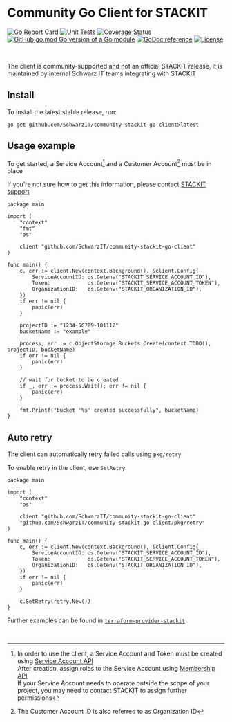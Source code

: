 # Community Go Client for STACKIT

[![Go Report Card](https://goreportcard.com/badge/github.com/SchwarzIT/community-stackit-go-client)](https://goreportcard.com/report/github.com/SchwarzIT/community-stackit-go-client) [![Unit Tests](https://github.com/SchwarzIT/community-stackit-go-client/actions/workflows/tests.yml/badge.svg)](https://github.com/SchwarzIT/community-stackit-go-client/actions/workflows/tests.yml) [![Coverage Status](https://coveralls.io/repos/github/SchwarzIT/community-stackit-go-client/badge.svg?branch=main)](https://coveralls.io/github/SchwarzIT/community-stackit-go-client?branch=main) [![GitHub go.mod Go version of a Go module](https://img.shields.io/github/go-mod/go-version/gomods/athens.svg)](https://github.com/gomods/athens) [![GoDoc reference](https://img.shields.io/badge/godoc-reference-blue.svg)](https://pkg.go.dev/github.com/SchwarzIT/community-stackit-go-client) [![License](https://img.shields.io/badge/License-Apache_2.0-lightgray.svg)](https://opensource.org/licenses/Apache-2.0)

<br />

The client is community-supported and not an official STACKIT release, it is maintained by internal Schwarz IT teams integrating with STACKIT

## Install

To install the latest stable release, run:

```
go get github.com/SchwarzIT/community-stackit-go-client@latest
```


## Usage example

To get started, a Service Account[^1] and a Customer Account[^2] must be in place

If you're not sure how to get this information, please contact [STACKIT support](https://support.stackit.cloud)

```
package main

import (
	"context"
	"fmt"
	"os"

	client "github.com/SchwarzIT/community-stackit-go-client"
)

func main() {
	c, err := client.New(context.Background(), &client.Config{
		ServiceAccountID: os.Getenv("STACKIT_SERVICE_ACCOUNT_ID"),
		Token:            os.Getenv("STACKIT_SERVICE_ACCOUNT_TOKEN"),
		OrganizationID:   os.Getenv("STACKIT_ORGANIZATION_ID"),
	})
	if err != nil {
		panic(err)
	}

	projectID := "1234-56789-101112"
	bucketName := "example"

	process, err := c.ObjectStorage.Buckets.Create(context.TODO(), projectID, bucketName)
	if err != nil {
		panic(err)
	}

	// wait for bucket to be created
	if _, err := process.Wait(); err != nil {
		panic(err)
	}

	fmt.Printf("bucket '%s' created successfully", bucketName)
}

```

## Auto retry

The client can automatically retry failed calls using `pkg/retry`

To enable retry in the client, use `SetRetry`:

```
package main

import (
	"context"
	"os"

	client "github.com/SchwarzIT/community-stackit-go-client"
	"github.com/SchwarzIT/community-stackit-go-client/pkg/retry"
)

func main() {
	c, err := client.New(context.Background(), &client.Config{
		ServiceAccountID: os.Getenv("STACKIT_SERVICE_ACCOUNT_ID"),
		Token:            os.Getenv("STACKIT_SERVICE_ACCOUNT_TOKEN"),
		OrganizationID:   os.Getenv("STACKIT_ORGANIZATION_ID"),
	})
	if err != nil {
		panic(err)
	}

	c.SetRetry(retry.New())
}
```



Further examples can be found in [`terraform-provider-stackit`](https://github.com/SchwarzIT/terraform-provider-stackit) 

[^1]: In order to use the client, a Service Account and Token must be created using [Service Account API](https://api.stackit.schwarz/service-account/openapi.v1.html#operation/post-projects-projectId-service-accounts-v2)<br />
After creation, assign roles to the Service Account using [Membership API](https://api.stackit.schwarz/membership-service/openapi.v1.html#operation/post-organizations-organizationId-projects-projectId-roles-roleName-service-accounts)<br />
If your Service Account needs to operate outside the scope of your project, you may need to contact STACKIT to assign further permissions

<br />

[^2]: The Customer Account ID is also referred to as Organization ID
